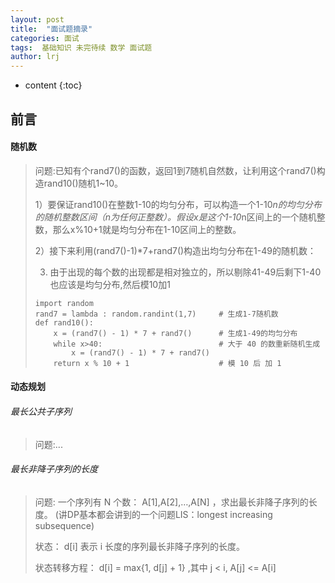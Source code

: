 ```yaml
---
layout: post
title:  "面试题摘录"
categories: 面试
tags:  基础知识 未完待续 数学 面试题
author: lrj
---
```


* content
{:toc}


## 前言







####  随机数
> 问题:已知有个rand7()的函数，返回1到7随机自然数，让利用这个rand7()构造rand10()随机1~10。
> 
> 1）要保证rand10()在整数1-10的均匀分布，可以构造一个1-10*n的均匀分布的随机整数区间（n为任何正整数）。假设x是这个1-10*n区间上的一个随机整数，那么x%10+1就是均匀分布在1-10区间上的整数。
> 
> 2）接下来利用(rand7()-1)*7+rand7()构造出均匀分布在1-49的随机数：
> 
> 3) 由于出现的每个数的出现都是相对独立的，所以剔除41-49后剩下1-40也应该是均匀分布,然后模10加1
> 
> ```
> import random
> rand7 = lambda : random.randint(1,7)     # 生成1-7随机数
> def rand10():
>     x = (rand7() - 1) * 7 + rand7()      # 生成1-49的均匀分布
>     while x>40:                          # 大于 40 的数重新随机生成
>         x = (rand7() - 1) * 7 + rand7()
>     return x % 10 + 1                    # 模 10 后 加 1
> ```


#### 动态规划
###### 最长公共子序列
> 问题:...

###### 最长非降子序列的长度
> 问题: 一个序列有 N 个数： A[1],A[2],…,A[N] ，求出最长非降子序列的长度。 (讲DP基本都会讲到的一个问题LIS：longest increasing subsequence)
>
> 状态： d[i] 表示 i 长度的序列最长非降子序列的长度。
>
> 状态转移方程： d[i] = max\{1, d[j] + 1\} ,其中 j < i, A[j] <= A[i]



